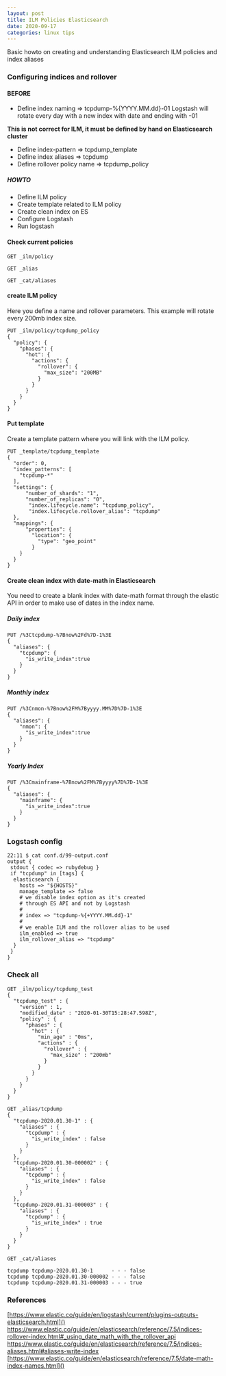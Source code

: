 ```yaml
---
layout: post
title: ILM Policies Elasticsearch
date: 2020-09-17
categories: linux tips
---
```


Basic howto on creating and understanding Elasticsearch ILM policies and index aliases

### Configuring indices and rollover

#### BEFORE

* Define index naming => tcpdump-%{YYYY.MM.dd}-01
 Logstash will rotate every day with a new index with date and ending with -01
 
 **This is not correct for ILM, it must be defined by hand on Elasticsearch cluster**
 
* Define index-pattern => tcpdump_template
* Define index aliases => tcpdump
* Define rollover policy name => tcpdump_policy

##### HOWTO

* Define ILM policy
* Create template related to ILM policy
* Create clean index on ES
* Configure Logstash
* Run logstash


#### Check current policies

`GET _ilm/policy`

`GET _alias`

`GET _cat/aliases`

#### create ILM policy

Here you define a name and rollover parameters.
This example will rotate every 200mb index size.

```
PUT _ilm/policy/tcpdump_policy   
{
  "policy": {                       
    "phases": {
      "hot": {                      
        "actions": {
          "rollover": {             
            "max_size": "200MB"
          }
        }
      }
    }
  }
}
```

#### Put template

Create a template pattern where you will link with the ILM policy.

```
PUT _template/tcpdump_template
{
  "order": 0,
  "index_patterns": [
    "tcpdump-*"
  ],
  "settings": {
      "number_of_shards": "1",
      "number_of_replicas": "0",
       "index.lifecycle.name": "tcpdump_policy",
       "index.lifecycle.rollover_alias": "tcpdump"
  },
  "mappings": {
      "properties": {
        "location": {
          "type": "geo_point"
        }
    }
  }
}
```

#### Create clean index with date-math in Elasticsearch

You need to create a blank index with date-math format through the elastic API in order to make use of dates in the index name.

##### Daily index

```
PUT /%3Ctcpdump-%7Bnow%2Fd%7D-1%3E
{
  "aliases": {
    "tcpdump": {
      "is_write_index":true
    }
  }
}
```

##### Monthly index

```
PUT /%3Cnmon-%7Bnow%2FM%7Byyyy.MM%7D%7D-1%3E
{
  "aliases": {
    "nmon": {
      "is_write_index":true
    }
  }
}
```

##### Yearly Index

```
PUT /%3Cmainframe-%7Bnow%2FM%7Byyyy%7D%7D-1%3E
{
  "aliases": {
    "mainframe": {
      "is_write_index":true
    }
  }
}
```


### Logstash config

```
22:11 $ cat conf.d/99-output.conf
output {
 stdout { codec => rubydebug }
 if "tcpdump" in [tags] {
  elasticsearch {
    hosts => "${HOSTS}"
    manage_template => false
    # we disable index option as it's created 
    # through ES API and not by Logstash
    # 
    # index => "tcpdump-%{+YYYY.MM.dd}-1" 
    #
    # we enable ILM and the rollover alias to be used
    ilm_enabled => true
    ilm_rollover_alias => "tcpdump"
  }
 }
}
```
### Check all

```
GET _ilm/policy/tcpdump_test
{
  "tcpdump_test" : {
    "version" : 1,
    "modified_date" : "2020-01-30T15:28:47.598Z",
    "policy" : {
      "phases" : {
        "hot" : {
          "min_age" : "0ms",
          "actions" : {
            "rollover" : {
              "max_size" : "200mb"
            }
          }
        }
      }
    }
  }
}
```

```
GET _alias/tcpdump
{
  "tcpdump-2020.01.30-1" : {
    "aliases" : {
      "tcpdump" : {
        "is_write_index" : false
      }
    }
  },
  "tcpdump-2020.01.30-000002" : {
    "aliases" : {
      "tcpdump" : {
        "is_write_index" : false
      }
    }
  },
  "tcpdump-2020.01.31-000003" : {
    "aliases" : {
      "tcpdump" : {
        "is_write_index" : true
      }
    }
  }
}

```

```
GET _cat/aliases

tcpdump tcpdump-2020.01.30-1      - - - false
tcpdump tcpdump-2020.01.30-000002 - - - false
tcpdump tcpdump-2020.01.31-000003 - - - true

```

### References

[https://www.elastic.co/guide/en/logstash/current/plugins-outputs-elasticsearch.html]()
[https://www.elastic.co/guide/en/elasticsearch/reference/7.5/indices-rollover-index.html#_using_date_math_with_the_rollover_api
]()
[https://www.elastic.co/guide/en/elasticsearch/reference/7.5/indices-aliases.html#aliases-write-index
]()
[https://www.elastic.co/guide/en/elasticsearch/reference/7.5/date-math-index-names.html]()
